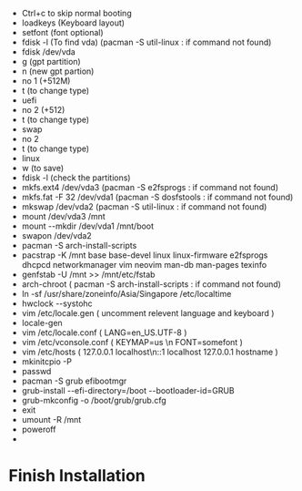 - Ctrl+c to skip normal booting
- loadkeys (Keyboard layout)
- setfont (font optional)
- fdisk -l (To find vda) (pacman -S util-linux : if command not found)
- fdisk /dev/vda
- g (gpt partition)
- n (new gpt partion)
- no 1 (+512M)
- t (to change type)
- uefi 
- no 2 (+512)
- t (to change type)
- swap
- no 2
- t (to change type)
- linux
- w (to save)
- fdisk -l (check the partitions)
- mkfs.ext4 /dev/vda3 (pacman -S e2fsprogs : if command not found)
- mkfs.fat -F 32 /dev/vda1 (pacman -S dosfstools : if command not found)
- mkswap /dev/vda2 (pacman -S util-linux : if command not found)
- mount /dev/vda3 /mnt
- mount --mkdir /dev/vda1 /mnt/boot
- swapon /dev/vda2
- pacman -S arch-install-scripts
- pacstrap -K /mnt base base-devel linux linux-firmware e2fsprogs dhcpcd networkmanager vim neovim man-db man-pages texinfo
- genfstab -U /mnt >> /mnt/etc/fstab
- arch-chroot ( pacman -S arch-install-scripts : if command not found)
- ln -sf /usr/share/zoneinfo/Asia/Singapore /etc/localtime
- hwclock --systohc
- vim /etc/locale.gen ( uncomment relevent language and keyboard )
- locale-gen
- vim /etc/locale.conf ( LANG=en_US.UTF-8 )
- vim /etc/vconsole.conf ( KEYMAP=us \n FONT=somefont )
- vim /etc/hosts ( 127.0.0.1 localhost\n::1 localhost 127.0.0.1 hostname )
- mkinitcpio -P
- passwd
- pacman -S grub efibootmgr
- grub-install --efi-directory=/boot --bootloader-id=GRUB
- grub-mkconfig -o /boot/grub/grub.cfg
- exit
- umount -R /mnt
- poweroff
- 
# Finish Installation
